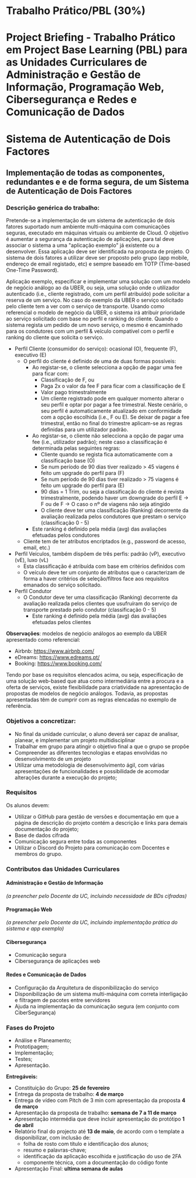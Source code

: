 # Trabalho Prático/PBL (30%)

# Project Briefing - Trabalho Prático em Project Base Learning (PBL) para as Unidades Curriculares de Administração e Gestão de Informação, Programação Web, Cibersegurança e Redes e Comunicação de Dados

# Sistema de Autenticação de Dois Factores 

## Implementação de todas as componentes, redundantes e e de forma segura, de um Sistema de Autenticação de Dois Factores

### Descrição genérica do trabalho:

Pretende-se a implementação de um sistema de autenticação de dois fatores suportado num ambiente multi-máquina com comunicações seguras, executado em máquinas virtuais ou ambiente de Cloud.
O objetivo é aumentar a segurança da autenticação de aplicações, para tal deve associar o sistema a uma "aplicação exemplo" já existente ou a desenvolver. Essa aplicação deve ser identificada na proposta de projeto.
O sistema de dois fatores a utilizar deve ser proposto pelo grupo (app mobile, endereço de email registado, etc) e sempre baseado em TOTP (Time-based One-Time Password). 

Aplicação exemplo, especificar e implementar uma solução com um modelo de negócio análogo ao da UBER, ou seja, uma solução onde o utilizador autenticado (i.e., cliente registrado, com um perfil atribuído) pode solicitar a reserva de um serviço. No caso do exemplo da UBER o serviço solicitado pelo cliente  tem a ver com o serviço de transporte. Usando como referencial o modelo de negócio da UBER, o sistema irá atribuir prioridade ao serviço solicitado com base no perfil e ranking do cliente. Quando o sistema regista um pedido de um novo serviço, o mesmo é encaminhado para os condutores com um perfil & veículo compatível com o perfil e ranking do cliente que solicita o serviço. 
  
- Perfil Cliente (consumidor do serviço): ocasional (O), frequente (F), executivo (E)
  - O perfil do cliente é definido de uma de duas formas possíveis:
    - Ao registar-se, o cliente selecciona a opção de pagar uma fee para ficar com:
      - Classificação de F, ou 
      - Paga 2x o valor da fee F para ficar com a classificação  de E
      - Valor pago trimestralmente
      - Um cliente registrado pode em qualquer momento alterar o seu perfil e optar por pagar a fee trimestral. Neste cenário, o seu perfil é automaticamente atualizado em conformidade com a opção escolhida (i.e., F ou E). Se deixar de pagar a fee trimestral, então no final do trimestre aplicam-se as regras definidas para um utilizador padrão.
    - Ao registar-se, o cliente não  selecciona a opção de pagar uma fee (i.e., utilizador padrão); neste caso a classificação é determinada pelas seguintes regras:
      - Cliente quando se regista fica automaticamente com a classificação base (O)
      - Se num período de 90 dias tiver realizado > 45 viagens é feito um upgrade do perfil para (F)
      - Se num período de 90 dias tiver realizado > 75 viagens é feito um upgrade do perfil para (E)
      - 90 dias = 1 Trim, ou seja a classificação do cliente é revista trimestralmente, podendo haver um downgrade do perfil E -> F ou de F -> O caso o nº de viagens não seja atingido
      - O cliente deve ter uma classificação (Ranking) decorrente da avaliação realizada pelos condutores que prestam o serviço (classificação 0 - 5)
    - Este ranking é definido pela média (avg) das avaliações efetuadas pelos condutores
  - Cliente tem de ter atributos encriptados (e.g., password de acesso, email, etc.)
- Perfil Veículos, também dispõem de três perfis: padrão (vP), executivo (vE), luxo (vL)
  - Esta classificação é atribuída com base em critérios definidos com 
  - O veículo deve ter um conjunto de atributos que o caracterizam de forma a haver critérios de seleção/filtros face aos requisitos emanados do serviço solicitado.
- Perfil Condutor
  - O Condutor deve ter uma classificação (Ranking) decorrente da avaliação realizada pelos clientes que usufruíram do serviço de transporte prestado pelo condutor (classificação 0 - 5)
    - Este ranking é definido pela média (avg) das avaliações efetuadas pelos clientes

**Observações**: modelos de negócio análogos ao exemplo da UBER apresentado como referencial:
- Airbnb: https://www.airbnb.com/ 
- eDreams: https://www.edreams.pt/ 
- Booking: https://www.booking.com/ 

Tendo por base os requisitos elencados acima, ou seja, especificação de uma solução web-based que atua como intermediária entre a procura e a oferta de serviços, existe flexibilidade para criatividade na apresentação de propostas de modelos de negócio análogos. Todavia, as propostas apresentadas têm de cumprir com as regras elencadas no exemplo de referência.



### Objetivos a concretizar:

- No final da unidade curricular, o aluno deverá ser capaz de analisar, planear, e implementar um projeto multidisciplinar
- Trabalhar em grupo para atingir o objetivo final a que o grupo se propõe
- Compreender as diferentes tecnologias e etapas envolvidas no desenvolvimento de um projeto
- Utilizar uma metodologia de desenvolvimento ágil, com várias apresentações de funcionalidades e possibilidade de acomodar alterações durante a execução do projeto;

### Requisitos

Os alunos devem:
- Utilizar o GitHub para gestão de versões e documentação em que a página de descrição do projeto contém a descrição e links para demais documentação do projeto;
- Base de dados cifrada
- Comunicação segura entre todas as componentes
- Utilizar o Discord do Projeto para comunicação com Docentes e membros do grupo.

### Contributos das Unidades Curriculares

#### Administração e Gestão de Informação 
*(a preencher pelo Docente da UC, incluindo necessidade de BDs cifradas)*

#### Programação Web
*(a preencher pelo Docente da UC, incluindo implementação prática do sistema e app exemplo)*

#### Cibersegurança
- Comunicação segura
- Cibersegurança de aplicações web

#### Redes e Comunicação de Dados
- Configuração da Arquitetura de disponibilização do serviço
- Disponibilização de um sistema multi-máquina com correta interligação e filtragem de pacotes entre servidores
- Ajuda na implementação da comunicação segura (em conjunto com CiberSegurança)

### Fases do Projeto
- Análise e Planeamento;
- Prototipagem;
- Implementação;
- Testes;
- Apresentação.

**Entregáveis:**
- Constituição do Grupo: **25 de fevereiro**
- Entrega da proposta de trabalho: **4 de março**
- Entrega de vídeo com Pitch de 3 min com apresentação da proposta **4 de março**
- Apresentação da proposta de trabalho: **semana de 7 a 11 de março**
- Apresentação intermédia que deve incluir apresentação do protótipo **1 de abril**
- Relatório final do projecto até **13 de maio**, de acordo com o template a disponibilizar, com inclusão de:
  - folha de rosto com título e identificação dos alunos;
  - resumo e palavras-chave;
  - identificação da aplicação escolhida e justificação do uso de 2FA
  - componente técnica, com a documentação do código fonte
- Apresentação Final: **ultima semana de aulas**


